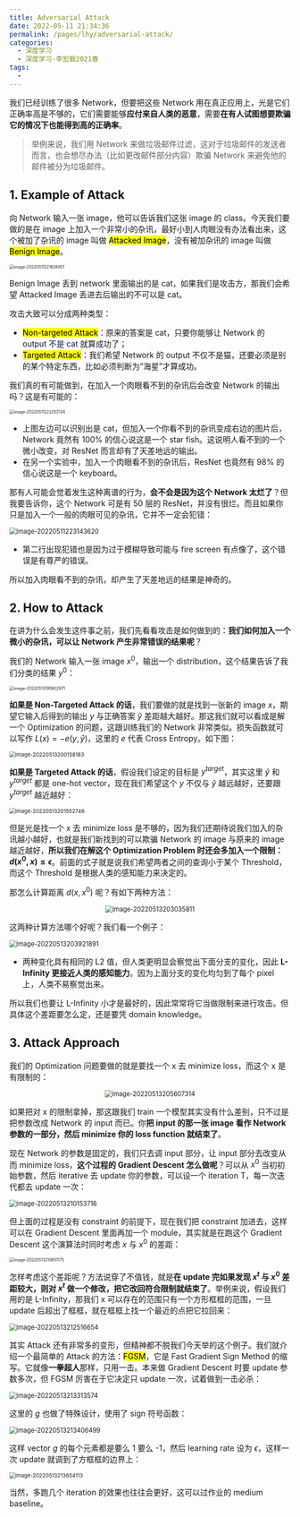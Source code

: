 ```yaml
---
title: Adversarial Attack
date: 2022-05-11 21:34:36
permalink: /pages/lhy/adversarial-attack/
categories:
  - 深度学习
  - 深度学习-李宏毅2021春
tags:
  - 
---
```


我们已经训练了很多 Network，但要把这些 Network 用在真正应用上，光是它们正确率高是不够的，它们需要能够**应付来自人类的恶意**，需要**在有人试图想要欺骗它的情况下也能得到高的正确率**。

> 举例来说，我们用 Network 来做垃圾邮件过滤，这对于垃圾邮件的发送者而言，也会想尽办法（比如更改邮件部分内容）欺骗 Network 来避免他的邮件被分为垃圾邮件。

## 1. Example of Attack

向 Network 输入一张 image，他可以告诉我们这张 image 的 class。今天我们要做的是在 image 上加入一个非常小的杂讯，最好小到人肉眼没有办法看出来，这个被加了杂讯的 image 叫做 <mark>Attacked Image</mark>，没有被加杂讯的 image 叫做 <mark>Benign Image</mark>。

<img src="https://notebook-img-1304596351.cos.ap-beijing.myqcloud.com/img/image-20220511221626801.png" alt="image-20220511221626801" style="zoom: 50%;" />

Benign Image 丢到 network 里面输出的是 cat，如果我们是攻击方，那我们会希望 Attacked Image 丢进去后输出的不可以是 cat。

攻击大致可以分成两种类型：

+ <mark>Non-targeted Attack</mark>：原来的答案是 cat，只要你能够让 Network 的 output 不是 cat 就算成功了；
+ <mark>Targeted Attack</mark>：我们希望 Network 的 output 不仅不是猫，还要必须是别的某个特定东西，比如必须判断为“海星”才算成功。

我们真的有可能做到，在加入一个肉眼看不到的杂讯后会改变 Network 的输出吗？这是有可能的：

<img src="https://notebook-img-1304596351.cos.ap-beijing.myqcloud.com/img/image-20220511222253134.png" alt="image-20220511222253134" style="zoom: 50%;" />

+ 上图左边可以识别出是 cat，但加入一个你看不到的杂讯变成右边的图片后，Network 竟然有 100% 的信心说这是一个 star fish。这说明人看不到的一个微小改变，对 ResNet 而言却有了天差地远的输出。
+ 在另一个实验中，加入一个肉眼看不到的杂讯后，ResNet 也竟然有 98% 的信心说这是一个 keyboard。

那有人可能会觉着发生这种离谱的行为，**会不会是因为这个 Network 太烂了**？但我要告诉你，这个 Network 可是有 50 层的 ResNet，并没有很烂。而且如果你只是加入一个一般的肉眼可见的杂讯，它并不一定会犯错：

<img src="https://notebook-img-1304596351.cos.ap-beijing.myqcloud.com/img/image-20220511223143620.png" alt="image-20220511223143620" style="zoom:80%;" />

+ 第二行出现犯错也是因为过于模糊导致可能与 fire screen 有点像了，这个错误是有尊严的错误。

所以加入肉眼看不到的杂讯，却产生了天差地远的结果是神奇的。

## 2. How to Attack

在讲为什么会发生这件事之前，我们先看看攻击是如何做到的：**我们如何加入一个微小的杂讯，可以让 Network 产生非常错误的结果呢**？

我们的 Network 输入一张 image $x^0$，输出一个 distribution，这个结果告诉了我们分类的结果 $y^0$：

<img src="https://notebook-img-1304596351.cos.ap-beijing.myqcloud.com/img/image-20220513195602971.png" alt="image-20220513195602971" style="zoom: 50%;" />

**如果是 Non-Targeted Attack 的话**，我们要做的就是找到一张新的 image $x$，期望它输入后得到的输出 $y$ 与正确答案 $\hat{y}$ 差距越大越好。那这我们就可以看成是解一个 Optimization 的问题，这跟训练我们的 Network 非常类似。损失函数就可以写作 $L(x) = -e(y, \hat y)$，这里的 $e$ 代表 Cross Entropy。如下图：

<img src="https://notebook-img-1304596351.cos.ap-beijing.myqcloud.com/img/image-20220513200158183.png" alt="image-20220513200158183" style="zoom:67%;" />

**如果是 Targeted Attack 的话**，假设我们设定的目标是 $y^{target}$，其实这里 $\hat y$ 和 $y^{target}$ 都是 one-hot vector，现在我们希望这个 $y$ 不仅与 $\hat{y}$ 越远越好，还要跟 $y^{target}$ 越近越好：

<img src="https://notebook-img-1304596351.cos.ap-beijing.myqcloud.com/img/image-20220513201552746.png" alt="image-20220513201552746" style="zoom: 67%;" />

但是光是找一个 $x$ 去 minimize loss 是不够的，因为我们还期待说我们加入的杂讯越小越好，也就是我们新找到的可以欺骗 Network 的 image 与原来的 image 越近越好，**所以我们在解这个 Optimization Problem 时还会多加入一个限制：$d(x^0, x) \le \epsilon$**。前面的式子就是说我们希望两者之间的查询小于某个 Threshold，而这个 Threshold 是根据人类的感知能力来决定的。

那怎么计算距离 $d(x, x^0)$ 呢？有如下两种方法：

<center><img src="https://notebook-img-1304596351.cos.ap-beijing.myqcloud.com/img/image-20220513203035811.png" alt="image-20220513203035811" style="zoom: 80%;" /></center>

这两种计算方法哪个好呢？我们看一个例子：

<img src="https://notebook-img-1304596351.cos.ap-beijing.myqcloud.com/img/image-20220513203921891.png" alt="image-20220513203921891" style="zoom:80%;" />

+ 两种变化具有相同的 L2 值，但人类更明显会察觉出下面分支的变化，因此 **L-Infinity 更接近人类的感知能力**。因为上面分支的变化均匀到了每个 pixel 上，人类不易察觉出来。

所以我们也要让 L-Infinity 小才是最好的，因此常常将它当做限制来进行攻击。但具体这个差距要怎么定，还是要凭 domain knowledge。

## 3. Attack Approach

我们的 Optimization 问题要做的就是要找一个 x 去 minimize loss，而这个 x 是有限制的：

<center><img src="https://notebook-img-1304596351.cos.ap-beijing.myqcloud.com/img/image-20220513205607314.png" alt="image-20220513205607314" style="zoom:80%;" /></center>

如果把对 x 的限制拿掉，那这跟我们 train 一个模型其实没有什么差别，只不过是把参数改成 Network 的 input 而已。你**把 input 的那一张 image 看作 Network 参数的一部分，然后 minimize 你的 loss function 就结束了**。

现在 Network 的参数是固定的，我们只去调 input 部分，让 input 部分去改变从而 minimize loss，**这个过程的 Gradient Descent 怎么做呢**？可以从 $x^0$ 当初初始参数，然后 iterative 去 update 你的参数，可以设一个 iteration T，每一次迭代都去 update 一次：

<img src="https://notebook-img-1304596351.cos.ap-beijing.myqcloud.com/img/image-20220513210153716.png" alt="image-20220513210153716" style="zoom:80%;" />

但上面的过程是没有 constraint 的前提下，现在我们把 constraint 加进去，这样可以在 Gradient Descent 里面再加一个 module，其实就是在跑这个 Gradient Descent 这个演算法时同时考虑 $x$ 与 $x^0$ 的差距：

<img src="https://notebook-img-1304596351.cos.ap-beijing.myqcloud.com/img/image-20220513210651175.png" alt="image-20220513210651175" style="zoom:50%;" />

怎样考虑这个差距呢？方法说穿了不值钱，就是**在 update 完如果发现 $x^t$ 与 $x^0$ 差距较大，则对 $x^t$ 做一个修改，把它改回符合限制就结束了**。举例来说，假设我们用的是 L-Infinity，那我们 x 可以存在的范围只有一个方形框框的范围，一旦 update 后超出了框框，就在框框上找一个最近的点把它拉回来：

<img src="https://notebook-img-1304596351.cos.ap-beijing.myqcloud.com/img/image-20220513212516654.png" alt="image-20220513212516654" style="zoom:80%;" />

其实 Attack 还有非常多的变形，但精神都不脱我们今天举的这个例子。我们就介绍一个最简单的 Attack 的方法：<mark>FGSM</mark>，它是 Fast Gradient Sign Method 的缩写。它就像**一拳超人**那样，只用一击。本来做 Gradient Descent 时要 update 参数多次，但 FGSM 厉害在于它决定只 update 一次，试着做到一击必杀：

<img src="https://notebook-img-1304596351.cos.ap-beijing.myqcloud.com/img/image-20220513213313574.png" alt="image-20220513213313574" style="zoom:80%;" />

这里的 $g$ 也做了特殊设计，使用了 sign 符号函数：

<img src="https://notebook-img-1304596351.cos.ap-beijing.myqcloud.com/img/image-20220513213406499.png" alt="image-20220513213406499" style="zoom:80%;" />

这样 vector $g$ 的每个元素都是要么 1 要么 -1，然后 learning rate 设为 $\epsilon$，这样一次 update 就调到了方框框的边界上：

<img src="https://notebook-img-1304596351.cos.ap-beijing.myqcloud.com/img/image-20220513213654113.png" alt="image-20220513213654113" style="zoom:67%;" />

当然，多跑几个 iteration 的效果也往往会更好，这可以过作业的 medium baseline。

